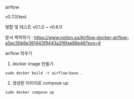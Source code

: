 airflow

v0.7.0/test 

병합 및 테스트
v0.1.0 ~ v0.6.0


문서 찍먹하기 : https://www.notion.so/Airflow-docker-airflow-a5ec30b6e391443f9443a2f6fae88e46?pvs=4


airflow 띄우기

1. docker image 만들기
```
sudo docker build -t airflow:base .
```

2. 생성된 이미지로 compose up
```
sudo docker compose up
```
